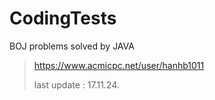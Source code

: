 # CodingTests

BOJ problems solved by JAVA


> https://www.acmicpc.net/user/hanhb1011
>
> last update : 17.11.24.